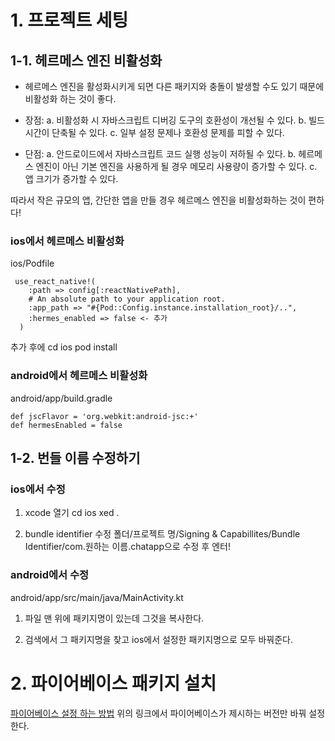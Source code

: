 # 1. 프로젝트 세팅

## 1-1. 헤르메스 엔진 비활성화

- 헤르메스 엔진을 활성화시키게 되면 다른 패키지와 충돌이 발생할 수도 있기 때문에 비활성화 하는 것이 좋다.

- 장점:
  a. 비활성화 시 자바스크립트 디버깅 도구의 호환성이 개선될 수 있다.
  b. 빌드 시간이 단축될 수 있다.
  c. 일부 설정 문제나 호환성 문제를 피할 수 있다.

- 단점:
  a. 안드로이드에서 자바스크립트 코드 실행 성능이 저하될 수 있다.
  b. 헤르메스 엔진이 아닌 기본 엔진을 사용하게 될 경우 메모리 사용량이 증가할 수 있다.
  c. 앱 크기가 증가할 수 있다.

따라서 작은 규모의 앱, 간단한 앱을 만들 경우 헤르메스 엔진을 비활성화하는 것이 편하다!

### ios에서 헤르메스 비활성화

ios/Podfile

```
 use_react_native!(
    :path => config[:reactNativePath],
    # An absolute path to your application root.
    :app_path => "#{Pod::Config.instance.installation_root}/..",
    :hermes_enabled => false <- 추가
  )
```

추가 후에
cd ios
pod install

### android에서 헤르메스 비활성화

android/app/build.gradle

```
def jscFlavor = 'org.webkit:android-jsc:+'
def hermesEnabled = false
```

## 1-2. 번들 이름 수정하기

### ios에서 수정

1. xcode 열기
   cd ios
   xed .

2. bundle identifier 수정
   폴더/프로젝트 명/Signing & Capabillites/Bundle Identifier/com.원하는 이름.chatapp으로 수정 후 엔터!

### android에서 수정

android/app/src/main/java/MainActivity.kt

1. 파일 맨 위에 패키지명이 있는데 그것을 복사한다.

2. 검색에서 그 패키지명을 찾고 ios에서 설정한 패키지명으로 모두 바꿔준다.

# 2. 파이어베이스 패키지 설치

<a href="https://velog.io/@moko0428/RN-Firebase-%EC%97%B0%EB%8F%99%ED%95%98%EA%B8%B0-Authentication">파이어베이스 설정 하는 방법</a>
위의 링크에서 파이어베이스가 제시하는 버전만 바꿔 설정한다.
